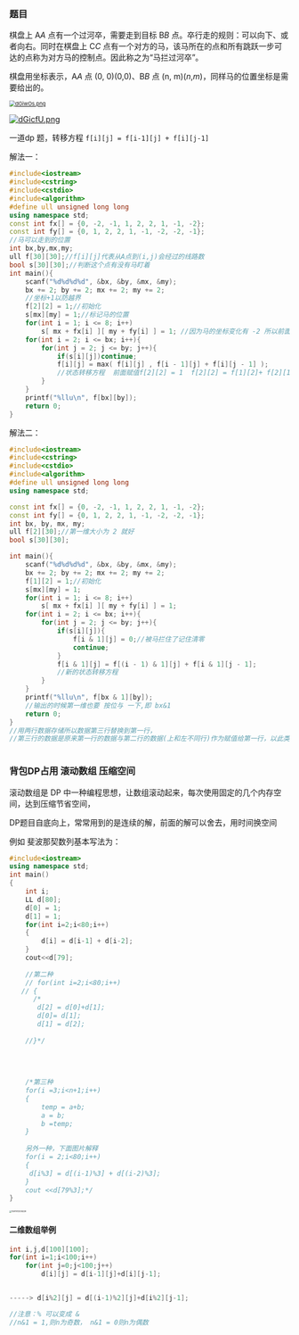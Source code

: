 ### 题目

棋盘上 A*A* 点有一个过河卒，需要走到目标 B*B* 点。卒行走的规则：可以向下、或者向右。同时在棋盘上 C*C* 点有一个对方的马，该马所在的点和所有跳跃一步可达的点称为对方马的控制点。因此称之为“马拦过河卒”。

棋盘用坐标表示，A*A* 点 (0, 0)(0,0)、B*B* 点 (n, m)(*n*,*m*)，同样马的位置坐标是需要给出的。

<a href="https://imgchr.com/i/dGiwOs"><img src="https://s1.ax1x.com/2020/08/20/dGiwOs.png" alt="dGiwOs.png" border="0" style="zoom: 67%;" ></a>

<a href="https://imgchr.com/i/dGicfU"><img src="https://s1.ax1x.com/2020/08/20/dGicfU.png" alt="dGicfU.png" border="0"  ></a>

一道dp 题，转移方程 `f[i][j] = f[i-1][j] + f[i][j-1]`

解法一：

```c++
#include<iostream>
#include<cstring>
#include<cstdio>
#include<algorithm>
#define ull unsigned long long
using namespace std;
const int fx[] = {0, -2, -1, 1, 2, 2, 1, -1, -2};
const int fy[] = {0, 1, 2, 2, 1, -1, -2, -2, -1};
//马可以走到的位置
int bx,by,mx,my;
ull f[30][30];//f[i][j]代表从A点到(i,j)会经过的线路数
bool s[30][30];//判断这个点有没有马盯着
int main(){
    scanf("%d%d%d%d", &bx, &by, &mx, &my);
    bx += 2; by += 2; mx += 2; my += 2;
    //坐标+1以防越界
    f[2][2] = 1;//初始化
    s[mx][my] = 1;//标记马的位置
    for(int i = 1; i <= 8; i++)
        s[ mx + fx[i] ][ my + fy[i] ] = 1; //因为马的坐标变化有 -2 所以前面要加上2
    for(int i = 2; i <= bx; i++){
        for(int j = 2; j <= by; j++){
            if(s[i][j])continue;
            f[i][j] = max( f[i][j] , f[i - 1][j] + f[i][j - 1] ); 
            //状态转移方程  前面赋值f[2][2] = 1  f[2][2] = f[1][2]+ f[2][1] 后面都是0，所以要用max取最大
        }
    }
    printf("%llu\n", f[bx][by]);
    return 0;
} 
```

解法二：

```c++
#include<iostream>
#include<cstring>
#include<cstdio>
#include<algorithm>
#define ull unsigned long long
using namespace std;

const int fx[] = {0, -2, -1, 1, 2, 2, 1, -1, -2};
const int fy[] = {0, 1, 2, 2, 1, -1, -2, -2, -1};
int bx, by, mx, my;
ull f[2][30];//第一维大小为 2 就好
bool s[30][30];

int main(){
    scanf("%d%d%d%d", &bx, &by, &mx, &my);
    bx += 2; by += 2; mx += 2; my += 2;
    f[1][2] = 1;//初始化
    s[mx][my] = 1;
    for(int i = 1; i <= 8; i++)
        s[ mx + fx[i] ][ my + fy[i] ] = 1;
    for(int i = 2; i <= bx; i++){
        for(int j = 2; j <= by; j++){
            if(s[i][j]){
                f[i & 1][j] = 0;//被马拦住了记住清零
                continue;
            }
            f[i & 1][j] = f[(i - 1) & 1][j] + f[i & 1][j - 1]; 
            //新的状态转移方程
        }
    }
    printf("%llu\n", f[bx & 1][by]);
    //输出的时候第一维也要 按位与 一下,即 bx&1
    return 0;
} 
//用两行数据存储所以数据第三行替换到第一行，
//第三行的数据是原来第一行的数据与第二行的数据(上和左不同行)作为赋值给第一行，以此类推



```



### 背包DP占用 滚动数组 压缩空间

滚动数组是 DP 中一种编程思想，让数组滚动起来，每次使用固定的几个内存空间，达到压缩节省空间，

DP题目自底向上，常常用到的是连续的解，前面的解可以舍去，用时间换空间

例如 斐波那契数列基本写法为：

```c++
#include<iostream>
using namespace std;
int main()
{
    int i;
    LL d[80];
    d[0] = 1;
    d[1] = 1;
    for(int i=2;i<80;i++)
    {
        d[i] = d[i-1] + d[i-2];
    }
    cout<<d[79];
    
    //第二种
    // for(int i=2;i<80;i++)
   // {
      /* 
       d[2] = d[0]+d[1];
       d[0]= d[1];
       d[1] = d[2];
      
    //}*/
    
    
    
    
    /*第三种
    for(i =3;i<n+1;i++)
    {
    	temp = a+b;
    	a = b;
    	b =temp;
    }
    
    另外一种，下面图片解释
    for(i = 2;i<80;i++)
    {
     d[i%3] = d[(i-1)%3] + d[(i-2)%3];
    }
    cout <<d[79%3];*/
}
```

<img src="https://s1.ax1x.com/2020/08/20/dG1SfJ.jpg" alt="1597913339229" border="0" style="zoom:25%;" >

#### 二维数组举例

```c++
int i,j,d[100][100];
for(int i=1;i<100;i++)
    for(int j=0;j<100;j++)
        d[i][j] = d[i-1][j]+d[i][j-1];


-----> d[i%2][j] = d[(i-1)%2][j]+d[i%2][j-1];

//注意：% 可以变成 & 
//n&1 = 1,则n为奇数， n&1 = 0则n为偶数

```







